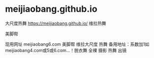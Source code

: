 # meijiaobang.github.io
大尺度热舞 https://meijiaobang.github.io/
维拉热舞

美脚帮

现用网址
meijiaobang6.com
美脚帮
维拉大尺度
热舞
备用地址：系数加1如meijiaobang4.com或5或6.com...！脱衣舞
全裸
摄影 热舞 出镜
